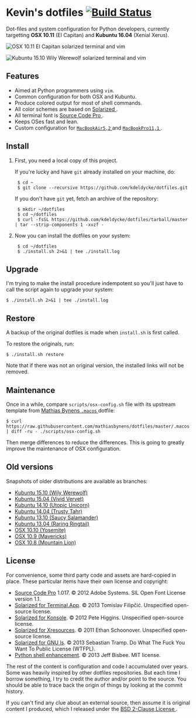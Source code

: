 # Kevin's dotfiles [![Build Status](https://img.shields.io/travis/kdeldycke/maildir-deduplicate/develop.svg?style=flat)](https://travis-ci.org/kdeldycke/dotfiles)

Dot-files and system configuration for Python developers, currently targetting
**OSX 10.11** (El Capitan) and **Kubuntu 16.04** (Xenial Xerus).

![OSX 10.11 El Capitan solarized terminal and vim
](https://raw.githubusercontent.com/kdeldycke/dotfiles/master/screenshots/osx-10.11.png)

![Kubuntu 15.10 Wily Werewolf solarized terminal and vim
](https://raw.githubusercontent.com/kdeldycke/dotfiles/master/screenshots/kubuntu-15.10.png)


Features
--------

* Aimed at Python programmers using `vim`.
* Common configuration for both OSX and Kubuntu.
* Produce colored output for most of shell commands.
* All color schemes are based on [Solarized
](http://ethanschoonover.com/solarized).
* All terminal font is [Source Code Pro
](https://en.wikipedia.org/wiki/Source_Code_Pro).
* Keeps OSes fast and lean.
* Custom configuration for [`MacBookAir5,2`
](http://www.amazon.com/dp/B008GV6QV2/?tag=kevideld-20) and [`MacBookPro11,1`
](http://www.amazon.com/dp/B0096VBXQE/?tag=kevideld-20).


Install
-------

1. First, you need a local copy of this project.

   If you're lucky and have `git` already installed on your machine, do:

        $ cd ~
        $ git clone --recursive https://github.com/kdeldycke/dotfiles.git

   If you don't have `git` yet, fetch an archive of the repository:

        $ mkdir ~/dotfiles
        $ cd ~/dotfiles
        $ curl -fsSL https://github.com/kdeldycke/dotfiles/tarball/master | tar --strip-components 1 -xvzf -

2. Now you can install the dotfiles on your system:

        $ cd ~/dotfiles
        $ ./install.sh 2>&1 | tee ./install.log


Upgrade
-------

I'm trying to make the install procedure indempotent so you'll just have to
call the script again to upgrade your system:

    $ ./install.sh 2>&1 | tee ./install.log


Restore
-------

A backup of the original dotfiles is made when `install.sh` is first called.

To restore the originals, run:

    $ ./install.sh restore

Note that if there was not an original version, the installed links will not be
removed.


Maintenance
-----------

Once in a while, compare `scripts/osx-config.sh` file with its upstream
template from [Mathias Bynens `.macos`
](https://github.com/mathiasbynens/dotfiles/blob/master/.macos) dotfile:

    $ curl https://raw.githubusercontent.com/mathiasbynens/dotfiles/master/.macos | diff -ru - ./scripts/osx-config.sh

Then merge differences to reduce the differences. This is going to greatly
improve the maintenance of OSX configuration.


Old versions
------------

Snapshots of older distributions are available as branches:

  * [Kubuntu 15.10 (Wily Werewolf)](https://github.com/kdeldycke/dotfiles/tree/kubuntu-15.10)
  * [Kubuntu 15.04 (Vivid Vervet)](https://github.com/kdeldycke/dotfiles/tree/kubuntu-15.04)
  * [Kubuntu 14.10 (Utopic Unicorn)](https://github.com/kdeldycke/dotfiles/tree/kubuntu-14.10)
  * [Kubuntu 14.04 (Trusty Tahr)](https://github.com/kdeldycke/dotfiles/tree/kubuntu-14.04)
  * [Kubuntu 13.10 (Saucy Salamander)](https://github.com/kdeldycke/dotfiles/tree/kubuntu-13.10)
  * [Kubuntu 13.04 (Raring Ringtail)](https://github.com/kdeldycke/dotfiles/tree/kubuntu-13.04)
  * [OSX 10.10 (Yosemite)](https://github.com/kdeldycke/dotfiles/tree/osx-10.10)
  * [OSX 10.9 (Mavericks)](https://github.com/kdeldycke/dotfiles/tree/osx-10.9)
  * [OSX 10.8 (Mountain Lion)](https://github.com/kdeldycke/dotfiles/tree/osx-10.8)


License
-------

For convenience, some third party code and assets are hard-copied in place.
These particular items have their own license and copyright:

* [Source Code Pro](https://github.com/adobe-fonts/source-code-pro/releases/latest) 1.017.
© 2012 Adobe Systems.
SIL Open Font License version 1.1.
* [Solarized for Terminal.App](https://github.com/tomislav/osx-terminal.app-colors-solarized).
© 2013 Tomislav Filipčić.
Unspecified open-source license.
* [Solarized for Konsole](https://github.com/phiggins/konsole-colors-solarized).
© 2012 Pete Higgins.
Unspecified open-source license.
* [Solarized for Xresources](https://github.com/solarized/xresources).
© 2011 Ethan Schoonover.
Unspecified open-source license.
* [Solarized for GNU ls](https://github.com/seebi/dircolors-solarized/blob/master/dircolors.256dark).
© 2013 Sebastian Tramp.
Do What The Fuck You Want To Public License (WTFPL).
* [Python shell enhancement](https://github.com/jbisbee/python-shell-enhancement).
© 2013 Jeff Bisbee.
MIT license.

The rest of the content is configuration and code I accumulated over years.
Some was heavily inspired by other dotfiles repositories. But each time I
borrow  something, I try to credit the author and/or point to the source. You
should be able to trace back the origin of things by looking at the commit
history.

If you can't find any clue about an external source, then assume it is original
content I produced, which I released under the [BSD 2-Clause License
](LICENSE.md).
